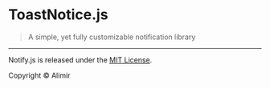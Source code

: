 ToastNotice.js
=====
 
> A simple, yet fully customizable notification library

----

Notify.js is released under the [MIT License](https://opensource.org/licenses/MIT).

Copyright © Alimir
